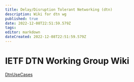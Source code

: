 ```yaml
---
title: Delay/Disruption Tolerant Networking (dtn) 
description: Wiki for dtn wg
published: true
date: 2022-12-08T22:51:59.579Z
tags: 
editor: markdown
dateCreated: 2022-12-08T22:51:59.579Z
---
```


# IETF DTN Working Group Wiki

[DtnUseCases](/group/dtn/DtnUseCases)